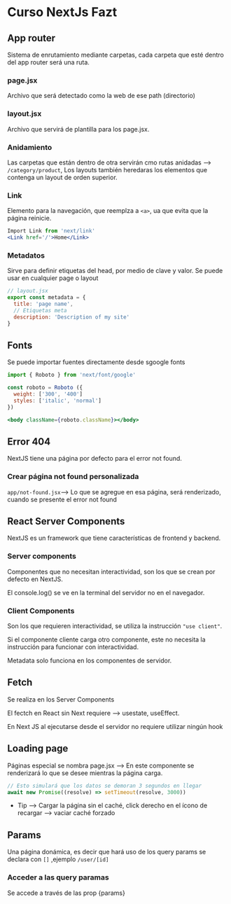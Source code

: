 # Curso NextJs Fazt

## App router

Sistema de enrutamiento mediante carpetas, cada carpeta que esté dentro del app router será una ruta.

### page.jsx

Archivo que será detectado como la web de ese path (directorio)

### layout.jsx

Archivo que servirá de plantilla para los page.jsx.

### Anidamiento

Las carpetas que están dentro de otra servirán cmo rutas anidadas --> `/category/product`, Los layouts también heredaras los elementos que contenga un layout de orden superior.

### Link

Elemento para la navegación, que reemplza a `<a>`, ua que evita que la página reinicie. 

```jsx
Import Link from 'next/link'
<Link href='/'>Home</Link>
```

### Metadatos

Sirve para definir etiquetas del head, por medio de clave y valor. Se puede usar en cualquier page o layout

```jsx
// layout.jsx
export const metadata = {
  title: 'page name',
  // Etiquetas meta
  description: 'Description of my site'
} 
```

## Fonts

Se puede importar fuentes directamente desde sgoogle fonts

```jsx
import { Roboto } from 'next/font/google'

const roboto = Roboto ({
  weight: ['300', '400']
  styles: ['italic', 'normal']
})

<body className={roboto.className}></body>

```

## Error 404

NextJS tiene una página por defecto para el error not found.

### Crear página not found personalizada

`app/not-found.jsx`--> Lo que se agregue en esa página, será renderizado, cuando se presente el error not found

## React Server Components

NextJS es un framework que tiene características de frontend y backend.

### Server components

Componentes que no necesitan interactividad, son los que se crean por defecto en NextJS. 

El console.log() se ve en la terminal del servidor no en el navegador.

### Client Components

Son los que requieren interactividad, se utiliza la instrucción `"use client"`.

Si el componente cliente carga otro componente, este no necesita la instrucción para funcionar con interactividad.

Metadata solo funciona en los componentes de servidor.

## Fetch

Se realiza en los Server Components

El fectch en React sin Next requiere --> usestate, useEffect.

En Next JS al ejecutarse desde el servidor no requiere utilizar ningún hook

## Loading page

Páginas especial se nombra page.jsx --> En este componente se renderizará lo que se desee mientras la página carga.

```js
// Esto simulará que los datos se demoran 3 segundos en llegar
await new Promise((resolve) => setTimeout(resolve, 3000))
```

- Tip --> Cargar la página sin el caché, click derecho en el ícono de recargar --> vaciar caché forzado

## Params

Una página donámica, es decir que hará uso de los query params se declara con `[]` ,ejemplo `/user/[id]`

### Acceder a las query paramas

Se accede a través de las prop {params}


